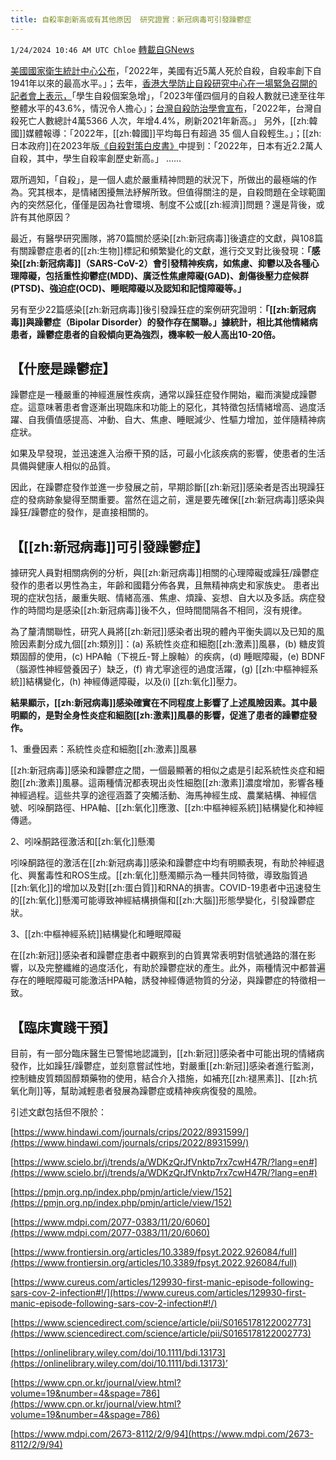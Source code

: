 ```yaml
---
title: 自殺率創新高或有其他原因  研究證實：新冠病毒可引發躁鬱症
---
```

`1/24/2024 10:46 AM UTC Chloe` [轉載自GNews](https://gnews.org/articles/2248687)



  
[美國國家衛生統計中心公布](https://cn.wsj.com/articles/%E7%BE%8E%E5%9C%8B%E8%87%AA%E6%AE%BA%E4%BA%BA%E6%95%B8%E5%8E%BB%E5%B9%B4%E5%89%B5%E4%B8%8B%E7%B4%80%E9%8C%84%E9%AB%98%E4%BD%8D-e441e3fb)，「2022年，美國有近5萬人死於自殺，自殺率創下自1941年以來的最高水平。」；去年，[香港大學防止自殺研究中心在一場緊急召開的記者會上表示，](https://theinitium.com/article/20231110-whatsnew-hongkong-youth-mental-health)「學生自殺個案急增」，「2023年僅四個月的自殺人數就已達至往年整體水平的43.6%，情況令人擔心」；[台灣自殺防治學會宣布](https://udn.com/news/story/7314/7429993)，「2022年，台灣自殺死亡人數總計4萬5366 人次，年增4.4%，刷新2021年新高。」
另外，[[zh:韓國]]媒體報導：「2022年，[[zh:韓國]]平均每日有超過 35 個人自殺輕生。」；[[zh:日本政府]]在2023年版[《自殺對策白皮書》](https://zh.cn.nikkei.com/politicsaeconomy/politicsasociety/53816-2023-10-23-10-55-55.html)中提到：「2022年，日本有近2.2萬人自殺，其中，學生自殺率創歷史新高。」
……

眾所週知，「自殺」，是一個人處於嚴重精神問題的狀況下，所做出的最極端的作為。究其根本，是情緒困擾無法紓解所致。但值得關注的是，自殺問題在全球範圍內的突然惡化，僅僅是因為社會環境、制度不公或[[zh:經濟]]問題？還是背後，或許有其他原因？

  

最近，有醫學研究團隊，將70篇關於感染[[zh:新冠病毒]]後遺症的文獻，與108篇有關躁鬱症患者的[[zh:生物]]標記和頻繁變化的文獻，進行交叉對比後發現：**「感染[[zh:新冠病毒]]（SARS-CoV-2）會引發精神疾病，如焦慮、抑鬱以及各種心理障礙，包括重性抑鬱症(MDD)、廣泛性焦慮障礙(GAD)、創傷後壓力症候群(PTSD)、強迫症(OCD)、睡眠障礙以及認知和記憶障礙等。」**

  

另有至少22篇感染[[zh:新冠病毒]]後引發躁狂症的案例研究證明：**「[[zh:新冠病毒]]與躁鬱症（Bipolar Disorder）的發作存在關聯。」據統計，相比其他情緒病患者，躁鬱症患者的自殺傾向更為強烈，機率較一般人高出10-20倍。**

 

## 【什麼是躁鬱症】

  

躁鬱症是一種嚴重的神經進展性疾病，通常以躁狂症發作開始，繼而演變成躁鬱症。這意味著患者會逐漸出現臨床和功能上的惡化，其特徵包括情緒增高、過度活躍、自我價值感提高、冲動、自大、焦慮、睡眠減少、性驅力增加，並伴隨精神病症狀。

如果及早發現，並迅速進入治療干預的話，可最小化該疾病的影響，使患者的生活具備與健康人相似的品質。

  

因此，在躁鬱症發作並進一步發展之前，早期診斷[[zh:新冠]]感染者是否出現躁狂症的發病跡象變得至關重要。當然在這之前，還是要先確保[[zh:新冠病毒]]感染與躁狂/躁鬱症的發作，是直接相關的。

  


## 【[[zh:新冠病毒]]可引發躁鬱症】

  

據研究人員對相關病例的分析，與[[zh:新冠病毒]]相關的心理障礙或躁狂/躁鬱症發作的患者以男性為主，年齡和國籍分佈各異，且無精神病史和家族史。
患者出現的症狀包括，嚴重失眠、情緒高漲、焦慮、煩躁、妄想、自大以及多話。病症發作的時間均是感染[[zh:新冠病毒]]後不久，但時間間隔各不相同，沒有規律。

  

為了釐清關聯性，研究人員將[[zh:新冠]]感染者出現的體內平衡失調以及已知的風險因素劃分成九個[[zh:類別]]：(a) 系統性炎症和細胞[[zh:激素]]風暴，(b) 糖皮質類固醇的使用，(c) HPA軸（下視丘-腎上腺軸）的疾病，(d) 睡眠障礙，(e) BDNF（腦源性神經營養因子）缺乏，(f) 肯尤寧途徑的過度活躍，(g) [[zh:中樞神經系統]]結構變化，(h) 神經傳遞障礙，以及(i) [[zh:氧化]]壓力。

  

**結果顯示，[[zh:新冠病毒]]感染確實在不同程度上影響了上述風險因素。其中最明顯的，是對全身性炎症和細胞[[zh:激素]]風暴的影響，促進了患者的躁鬱症發作。**

  

1、重疊因素：系統性炎症和細胞[[zh:激素]]風暴

  

[[zh:新冠病毒]]感染和躁鬱症之間，一個最顯著的相似之處是引起系統性炎症和細胞[[zh:激素]]風暴。這兩種情況都表現出炎性細胞[[zh:激素]]濃度增加，影響各種神經過程。這些共享的途徑涵蓋了突觸活動、海馬神經生成、農業結構、神經信號、吲哚酮路徑、HPA軸、[[zh:氧化]]應激、[[zh:中樞神經系統]]結構變化和神經傳遞。

  

2、吲哚酮路徑激活和[[zh:氧化]]懸濁

吲哚酮路徑的激活在[[zh:新冠病毒]]感染和躁鬱症中均有明顯表現，有助於神經退化、興奮毒性和ROS生成。[[zh:氧化]]懸濁顯示為一種共同特徵，導致脂質過[[zh:氧化]]的增加以及對[[zh:蛋白質]]和RNA的損害。COVID-19患者中迅速發生的[[zh:氧化]]懸濁可能導致神經結構損傷和[[zh:大腦]]形態學變化，引發躁鬱症狀。

  

3、[[zh:中樞神經系統]]結構變化和睡眠障礙

在[[zh:新冠]]感染者和躁鬱症患者中觀察到的白質異常表明對信號通路的潛在影響，以及完整纖維的過度活化，有助於躁鬱症狀的產生。此外，兩種情況中都普遍存在的睡眠障礙可能激活HPA軸，誘發神經傳遞物質的分泌，與躁鬱症的特徵相一致。

  

  


## 【臨床實踐干預】

  

目前，有一部分臨床醫生已警惕地認識到，[[zh:新冠]]感染者中可能出現的情緒病發作，比如躁狂/躁鬱症，並刻意嘗試性地，對嚴重[[zh:新冠]]感染者進行監測，控制糖皮質類固醇類藥物的使用，結合介入措施，如補充[[zh:褪黑素]]、[[zh:抗氧化劑]]等，幫助減輕患者發展為躁鬱症或精神疾病復發的風險。

  

  

  



引述文獻包括但不限於：

[https://www.hindawi.com/journals/crips/2022/8931599/](https://www.hindawi.com/journals/crips/2022/8931599/) 

[https://www.scielo.br/j/trends/a/WDKzQrJfVnktp7rx7cwH47R/?lang=en#](https://www.scielo.br/j/trends/a/WDKzQrJfVnktp7rx7cwH47R/?lang=en#) 

[https://pmjn.org.np/index.php/pmjn/article/view/152](https://pmjn.org.np/index.php/pmjn/article/view/152) 

[https://www.mdpi.com/2077-0383/11/20/6060](https://www.mdpi.com/2077-0383/11/20/6060) 

[https://www.frontiersin.org/articles/10.3389/fpsyt.2022.926084/full](https://www.frontiersin.org/articles/10.3389/fpsyt.2022.926084/full) 

[https://www.cureus.com/articles/129930-first-manic-episode-following-sars-cov-2-infection#!/](https://www.cureus.com/articles/129930-first-manic-episode-following-sars-cov-2-infection#!/) 

[https://www.sciencedirect.com/science/article/pii/S0165178122002773](https://www.sciencedirect.com/science/article/pii/S0165178122002773) 

[https://onlinelibrary.wiley.com/doi/10.1111/bdi.13173](https://onlinelibrary.wiley.com/doi/10.1111/bdi.13173)’ 

[https://www.cpn.or.kr/journal/view.html?volume=19&number=4&spage=786](https://www.cpn.or.kr/journal/view.html?volume=19&number=4&spage=786) 

[https://www.mdpi.com/2673-8112/2/9/94](https://www.mdpi.com/2673-8112/2/9/94)

